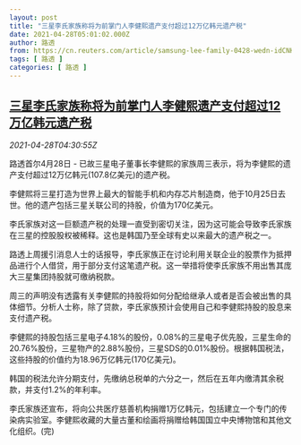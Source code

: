```yaml
---
layout: post
title: "三星李氏家族称将为前掌门人李健熙遗产支付超过12万亿韩元遗产税"
date: 2021-04-28T05:01:02.000Z
author: 路透
from: https://cn.reuters.com/article/samsung-lee-family-0428-wedn-idCNKBS2CF0BX
tags: [ 路透 ]
categories: [ 路透 ]
---
```

<!--1619586062000-->
[三星李氏家族称将为前掌门人李健熙遗产支付超过12万亿韩元遗产税](https://cn.reuters.com/article/samsung-lee-family-0428-wedn-idCNKBS2CF0BX)
------

<div>
<div><i>2021-04-28T04:30:55Z</i></div><p>路透首尔4月28日 - 已故三星电子董事长李健熙的家族周三表示，将为李健熙的遗产支付超过12万亿韩元(107.8亿美元)的遗产税。</p><p>李健熙将三星打造为世界上最大的智能手机和内存芯片制造商，他于10月25日去世。他的遗产包括三星关联公司的持股，价值为170亿美元。</p><p>李氏家族对这一巨额遗产税的处理一直受到密切关注，因为这可能会导致李氏家族在三星的控股股权被稀释。这也是韩国乃至全球有史以来最大的遗产税之一。</p><p>路透上周援引消息人士的话报导，李氏家族正在讨论利用关联企业的股票作为抵押品进行个人借贷，用于部分支付这笔遗产税。这一举措将使李氏家族不用出售其庞大三星集团持股就可缴纳税款。</p><p>周三的声明没有透露有关李健熙的持股将如何分配给继承人或者是否会被出售的具体细节。分析人士称，除了贷款，李氏家族预计会使用自己和李健熙持股的股息来支付遗产税。</p><p>李健熙的持股包括三星电子4.18%的股份，0.08%的三星电子优先股，三星生命的20.76%股份，三星物产的2.88%股份，三星SDS的0.01%股份。根据韩国税法，这些持股的价值约为18.96万亿韩元(170亿美元)。</p><p>韩国的税法允许分期支付，先缴纳总税单的六分之一，然后在五年内缴清其余税款，并支付1.2%的年利率。</p><p>李氏家族还宣布，将向公共医疗慈善机构捐赠1万亿韩元，包括建立一个专门的传染病实验室。李健熙收藏的大量古董和绘画将捐赠给韩国国立中央博物馆和其他文化组织。(完)</p>
</div>
